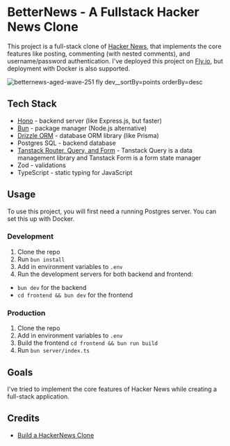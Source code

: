 # BetterNews - A Fullstack Hacker News Clone

This project is a full-stack clone of [Hacker News](https://news.ycombinator.com/), that implements the core features like posting, commenting (with nested comments), and username/password authentication. I've deployed this project on [Fly.io](https://fly.io/), but deployment with Docker is also supported.

![betternews-aged-wave-251 fly dev__sortBy=points orderBy=desc](https://github.com/user-attachments/assets/a4d61ab4-b5eb-4dff-a8a0-270f65a8989f)

## Tech Stack

- [Hono](https://hono.dev/docs/api/routing) - backend server (like Express.js, but faster)
- [Bun](https://bun.sh/) - package manager (Node.js alternative)
- [Drizzle ORM](https://orm.drizzle.team/) - database ORM library (like Prisma)
- Postgres SQL - backend database
- [Tanstack Router, Query, and Form](https://tanstack.com/) - Tanstack Query is a data management library and Tanstack Form is a form state manager
- Zod - validations
- TypeScript - static typing for JavaScript

## Usage

To use this project, you will first need a running Postgres server. You can set this up with Docker.

### Development

1. Clone the repo
2. Run `bun install`
3. Add in environment variables to `.env`
4. Run the development servers for both backend and frontend:

- `bun dev` for the backend
- `cd frontend && bun dev` for the frontend

### Production

1. Clone the repo
2. Add in environment variables to `.env`
3. Build the frontend `cd frontend && bun run build`
4. Run `bun server/index.ts`

## Goals

I've tried to implement the core features of Hacker News while creating a full-stack application.

## Credits

- [Build a HackerNews Clone](https://www.youtube.com/watch?v=eHbO5OWBBpg&t=2273s)

